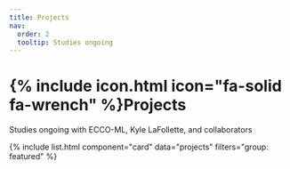 ```yaml
---
title: Projects
nav:
  order: 2
  tooltip: Studies ongoing 
---
```


# {% include icon.html icon="fa-solid fa-wrench" %}Projects

Studies ongoing with ECCO-ML, Kyle LaFollette, and collaborators

{% include list.html component="card" data="projects" filters="group: featured" %}
